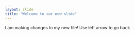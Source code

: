 ```yaml
---
layout: slide
title: "Welcome to our new slide"
---
```

I am making changes to my new file!
Use left arrow to go back
